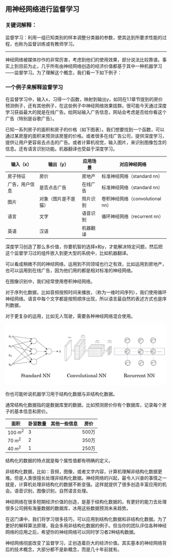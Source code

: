 ## 用神经网络进行监督学习

### 关键词解释：

监督学习：利用一组已知类别的样本调整分类器的参数，使其达到所要求性能的过程，也称为监督训练或有教师学习。

------



神经网络被媒体炒作的非常厉害，考虑到他们的使用效果，部分说法比较靠谱。事实上到目前为止，几乎所有由神经网络创造的经济价值都基于其中一种机器学习——监督学习。为了理解这个概念，我们看一下如下例子：



### 一个例子来解释监督学习

在监督学习中，输入x，习得一个函数，映射到输出y，如同在1.1章节提到的房价预测例子，还有其他例子，在这些例子中神经网络效果拔群。很可能今天通过深度学习获益最大的就是在线广告。给网站输入广告信息，网站会考虑是否给你看这个广告（特别是谷歌广告）。

已知一系列房子的面积和房子的价格（如下图表）。我们想要找到一个函数，可以通过某房屋的面积来预测该房屋的价格。或者很多在线广告公司，提供深度学习，提供让用户更容易去点击的广告。或者计算机视觉，输入图片，来识别图像包含的信息。还有语言识别功能。机器翻译也受益于深度学习。

| 输入（x）   | 输出（y）      | 应用场景 | 对应神经网络                   |
| ------- | ---------- | ---- | ------------------------ |
| 房子特征    | 房价         | 房地产  | 标准神经网络（standard nn）      |
| 广告，用户信息 | 是否点击广告     | 在线广告 | 标准神经网络（standard nn）      |
| 图片      | 对象（图片是不是猫） | 照片识别 | 卷积神经网络（convolutional nn） |
| 语言      | 文字         | 语音识别 | 循环神经网络（recurrent nn）     |
| 英语      | 汉语         | 机器翻译 |                          |

深度学习创造了那么多价值，你要机智的选择x和y，才能解决特定问题，然后把这个监督学习过的组件嵌入到更大型的系统中，比如机器翻译。

可以看成稍微不同的神经网络，运用到不同领域也行之有效，比如运用到房地产，也可以运用到在线广告，因为他们用的都是相对标准的神经网络。

在图像识别中，我们经常使用卷积神经网络。

对于序列化数据，比如音频按照时间来播放，（称为一维时间序列），我们使用循环神经网络。语言中每个文字都是按照顺序出现，所以语言最自然的表述方式也是序列数据，

对于更复杂的运用，比如无人驾驶，需要各种神经网络混合使用。

![1.2.1](../img/1.2.1.jpg)



你也可能听说机器学习用于结构化数据与非结构化数据。

通常结构化数据指的是数据库里的数据，比如预测房价你有个数据库，记录每个房子的基本信息和房价。

| 面积        | 卧室数量 | 其他一些信息 | 房价   |
| --------- | ---- | ------ | ---- |
| 100 $m^2$ | 3    |        | 500万 |
| 70 $m^2$  | 2    |        | 350万 |
| 40 $m^2$  | 1    |        | 250万 |

结构化的数据的特点就是每个属性值都有明确的定义。

非结构化数据，比如：音频，图像，或者文字内容，计算机理解非结构化数据更难。但是人类很擅长处理非结构化数据。神经网络的兴起，最令人兴奋的事情之一就是，计算机处理非结构化的数据不断变强。这样就提供了很多创造丰富应用的机会。语音识别，图像识别，自然语言处理。

神经网络在很多短期经济价值的创造，是基于结构化数据的。有更好的能力去处理很多公司拥有海量数据的数据库，冰用这些数据预测未来趋势。

在这门课中，我们将学习很多技巧，可以应用到结构化数据和非结构化数据。为了更好的解释算法原理，我会多用非结构化数据的例子。但当你的团队评估各种神经网络的应用之后，希望你的神经网络可以同时学习者2种结构数据。

神经网络彻底改变了监督学习，正创造着巨大的经济价值。其实基本的神经网络背后的技术概念，大部分都不是新概念，而是几十年前就有。